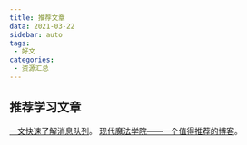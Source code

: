 ```yaml
---
title: 推荐文章
data: 2021-03-22
sidebar: auto
tags:
 - 好文
categories:
 - 资源汇总
---
```

## 推荐学习文章
[一文快速了解消息队列](https://www.jianshu.com/p/36a7775b04ec)。
[现代魔法学院——一个值得推荐的博客](http://www.nowamagic.net/academy/)。

